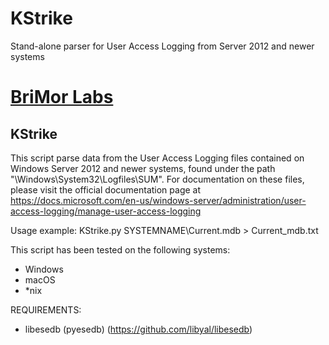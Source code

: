 # KStrike
Stand-alone parser for User Access Logging from Server 2012 and newer systems

# [BriMor Labs](https://www.brimorlabs.com)

## KStrike

This script parse data from the User Access Logging files contained on Windows Server 2012 and newer systems, found under the path "\Windows\System32\Logfiles\SUM". For documentation on these files, please visit the official documentation page at https://docs.microsoft.com/en-us/windows-server/administration/user-access-logging/manage-user-access-logging


Usage example:
KStrike.py SYSTEMNAME\Current.mdb > Current_mdb.txt

This script has been tested on the following systems:
- Windows
- macOS
- \*nix

REQUIREMENTS:

- libesedb (pyesedb) (https://github.com/libyal/libesedb)

